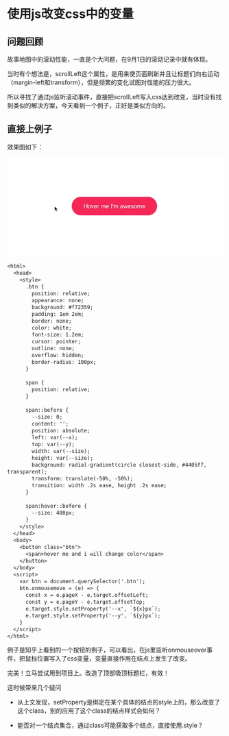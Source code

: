 # 使用js改变css中的变量

## 问题回顾

故事地图中的滚动性能，一直是个大问题，在9月1日的滚动记录中就有体现。

当时有个想法是，scrollLeft这个属性，是用来使页面刷新并且让标题们向右运动（margin-left和transform），但是频繁的变化试图对性能的压力很大。

所以寻找了通过js监听滚动事件，直接把scrollLeft写入css达到改变，当时没有找到类似的解决方案，今天看到一个例子，正好是类似方向的。

## 直接上例子

效果图如下：

![cssValue_1](./screenshot/cssValue_1.gif)

```
<html>
  <head>
    <style>
      .btn {
        position: relative;
        appearance: none;
        background: #f72359;
        padding: 1em 2em;
        border: none;
        color: white;
        font-size: 1.2em;
        cursor: pointer;
        outline: none;
        overflow: hidden;
        border-radius: 100px;
      }

      span {
        position: relative;
      }

      span::before {
        --size: 0;
        content: '';
        position: absolute;
        left: var(--x);
        top: var(--y);
        width: var(--size);
        height: var(--size);
        background: radial-gradient(circle closest-side, #4405f7, transparent);
        transform: translate(-50%, -50%);
        transition: width .2s ease, height .2s ease;
      }

      span:hover::before {
        --size: 400px;
      }
    </style>
  </head>
  <body>
    <button class="btn">
      <span>hover me and i will change color</span>
    </button>
  </body>
  <script>
    var btn = document.querySelector('.btn');
    btn.onmousemove = (e) => {
      const x = e.pageX - e.target.offsetLeft;
      const y = e.pageY - e.target.offsetTop;
      e.target.style.setProperty('--x', `${x}px`);
      e.target.style.setProperty('--y', `${y}px`);
    }
  </script>
</html>
```

例子是知乎上看到的一个按钮的例子，可以看出，在js里监听onmouseover事件，把鼠标位置写入了css变量，变量直接作用在结点上发生了改变。

完美！立马尝试用到项目上。改造了顶部吸顶标题栏，有效！

这时候带来几个疑问
- 从上文发现，setProperty是绑定在某个具体的结点的style上的，那么改变了这个class，别的应用了这个class的结点样式会如何？

- 能否对一个结点集合，通过class可能获取多个结点，直接使用.style？